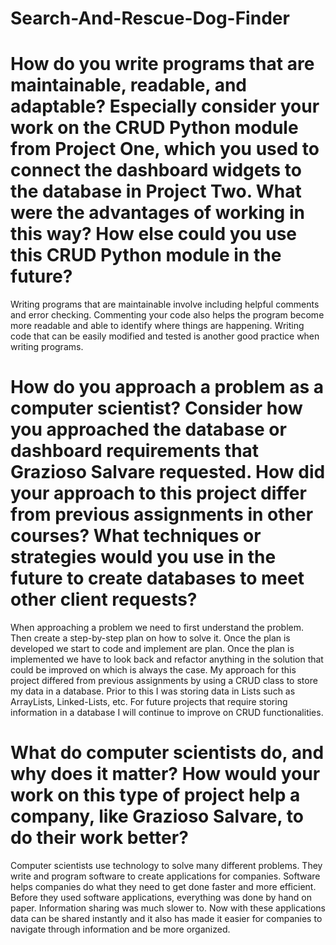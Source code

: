 # Search-And-Rescue-Dog-Finder

# How do you write programs that are maintainable, readable, and adaptable? Especially consider your work on the CRUD Python module from Project One, which you used to connect the dashboard widgets to the database in Project Two. What were the advantages of working in this way? How else could you use this CRUD Python module in the future?
  Writing programs that are maintainable involve including helpful comments and error checking. Commenting your code also helps the program become more readable and able to identify where things are happening. Writing code that can be easily modified and tested is another good practice when writing programs. 
  
# How do you approach a problem as a computer scientist? Consider how you approached the database or dashboard requirements that Grazioso Salvare requested. How did your approach to this project differ from previous assignments in other courses? What techniques or strategies would you use in the future to create databases to meet other client requests?
  When approaching a problem we need to first understand the problem. Then create a step-by-step plan on how to solve it. Once the plan is developed we start to code and implement are plan. Once the plan is implemented we have to look back and refactor anything in the solution that could be improved on which is always the case. My approach for this project differed from previous assignments by using a CRUD class to store my data in a database. Prior to this I was storing data in Lists such as ArrayLists, Linked-Lists, etc. For future projects that require storing information in a database I will continue to improve on CRUD functionalities.
  
# What do computer scientists do, and why does it matter? How would your work on this type of project help a company, like Grazioso Salvare, to do their work better?
  Computer scientists use technology to solve many different problems. They write and program software to create applications for companies. Software helps companies do what they need to get done faster and more efficient. Before they used software applications, everything was done by hand on paper. Information sharing was much slower to. Now with these applications data can be shared instantly and it also has made it easier for companies to navigate through information and be more organized. 
